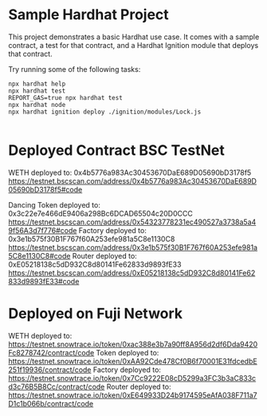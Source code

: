 # Sample Hardhat Project

This project demonstrates a basic Hardhat use case. It comes with a sample contract, a test for that contract, and a Hardhat Ignition module that deploys that contract.

Try running some of the following tasks:

```shell
npx hardhat help
npx hardhat test
REPORT_GAS=true npx hardhat test
npx hardhat node
npx hardhat ignition deploy ./ignition/modules/Lock.js


```
# Deployed Contract BSC TestNet
WETH deployed to: 0x4b5776a983Ac30453670DaE689D05690bD3178f5  https://testnet.bscscan.com/address/0x4b5776a983Ac30453670DaE689D05690bD3178f5#code

Dancing Token deployed to: 0x3c22e7e466dE9406a298Bc6DCAD65504c20D0CCC  https://testnet.bscscan.com/address/0x54323778231ec490527a3738a5a49f56A3d7f776#code
Factory deployed to: 0x3e1b575f30B1F767f60A253efe981a5C8e1130C8  https://testnet.bscscan.com/address/0x3e1b575f30B1F767f60A253efe981a5C8e1130C8#code
Router deployed to: 0xE05218138c5dD932C8d80141Fe62833d9893fE33   https://testnet.bscscan.com/address/0xE05218138c5dD932C8d80141Fe62833d9893fE33#code

# Deployed on Fuji Network
WETH deployed to: https://testnet.snowtrace.io/token/0xac388e3b7a90ff8A956d2df6Dda9420Fc8278742/contract/code
Token deployed to: https://testnet.snowtrace.io/token/0xAA92Cde478Cf0B6f70001E31fdcedbE251f19936/contract/code
Factory deployed to: https://testnet.snowtrace.io/token/0x7Cc9222E08cD5299a3FC3b3aC833cd3c76B5B8Cc/contract/code
Router deployed to: https://testnet.snowtrace.io/token/0xE649933D24b9174595eAfA038F711a7D1c1b066b/contract/code





